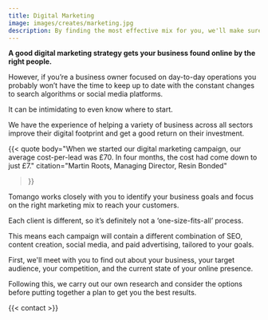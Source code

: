 ```yaml
---
title: Digital Marketing
image: images/creates/marketing.jpg
description: By finding the most effective mix for you, we'll make sure you send out the right message, in the right place, at the right time.
---
```


**A good digital marketing strategy gets your business found online by the right people.**

However, if you’re a business owner focused on day-to-day operations you probably won’t have the time to keep up to date with the constant changes to search algorithms or social media platforms.

It can be intimidating to even know where to start.

We have the experience of helping a variety of business across all sectors improve their digital footprint and get a good return on their investment.

{{< quote
	body="When we started our digital marketing campaign, our average cost-per-lead was £70. In four months, the cost had come down to just £7."
	citation="Martin Roots, Managing Director, Resin Bonded"
>}}

Tomango works closely with you to identify your business goals and focus on the right marketing mix to reach your customers.

Each client is different, so it’s definitely not a ‘one-size-fits-all’ process.

This means each campaign will contain a different combination of SEO, content creation, social media, and paid advertising, tailored to your goals. 

First, we'll meet with you to find out about your business, your target audience, your competition, and the current state of your online presence.

Following this, we carry out our own research and consider the options before putting together a plan to get you the best results.

{{< contact >}}
